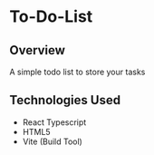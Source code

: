 # To-Do-List

## Overview
A simple todo list to store your tasks

## Technologies Used
* React Typescript
* HTML5
* Vite (Build Tool)

